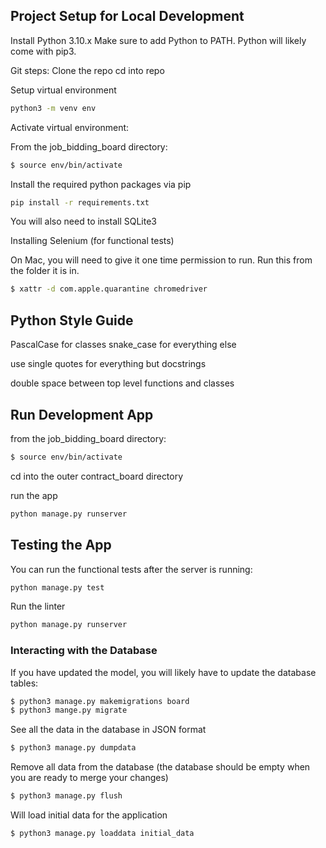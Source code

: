 ## Project Setup for Local Development

Install Python 3.10.x
Make sure to add Python to PATH.
Python will likely come with pip3.

Git steps: Clone the repo
cd into repo

Setup virtual environment

```sh
python3 -m venv env
```

Activate virtual environment:

From the job_bidding_board directory:

```sh
$ source env/bin/activate
```

Install the required python packages via pip

```sh
pip install -r requirements.txt
```

You will also need to install SQLite3

Installing Selenium (for functional tests)

On Mac, you will need to give it one time permission to run. Run this from the folder it is in.

```sh
$ xattr -d com.apple.quarantine chromedriver
```

## Python Style Guide

PascalCase for classes
snake_case for everything else

use single quotes for everything but docstrings

double space between top level functions and classes

## Run Development App

from the job_bidding_board directory:

```sh
$ source env/bin/activate
```

cd into the outer contract_board directory

run the app

```sh
python manage.py runserver
```

## Testing the App

You can run the functional tests after the server is running:

```sh
python manage.py test
```

Run the linter

```sh
python manage.py runserver
```

### Interacting with the Database

If you have updated the model, you will likely have to update the database tables:

```sh
$ python3 manage.py makemigrations board
$ python3 mange.py migrate
```

See all the data in the database in JSON format

```sh
$ python3 manage.py dumpdata
```

Remove all data from the database (the database should be empty when you are ready to merge your changes)

```sh
$ python3 manage.py flush
```

Will load initial data for the application

```sh
$ python3 manage.py loaddata initial_data
```
